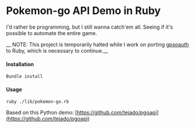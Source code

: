 # Pokemon-go API Demo in Ruby

I'd rather be programming, but I still wanna catch'em all.
Seeing if it's possible to automate the entire game.

__ NOTE: This project is temporarily halted while I work on porting [gpsoauth](https://github.com/simon-weber/gpsoauth) to Ruby, which is necessary to continue.__

#### Installation

    Bundle install

#### Usage

    ruby ./lib/pokemon-go.rb


Based on this Python demo: [https://github.com/tejado/pgoapi](https://github.com/tejado/pgoapi)
